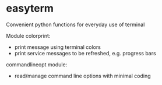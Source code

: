 # easyterm
Convenient python functions for everyday use of terminal

Module colorprint:
- print message using terminal colors
- print service messages to be refreshed, e.g. progress bars

commandlineopt module:
- read/manage command line options with minimal coding



